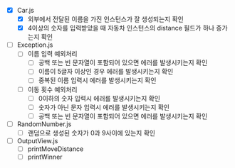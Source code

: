 - [x] Car.js
  - [x] 외부에서 전달된 이름을 가진 인스턴스가 잘 생성되는지 확인
  - [x] 4이상의 숫자를 입력받았을 때 자동차 인스턴스의 distance 필드가 하나 증가는지 확인
- [ ] Exception.js
  - [ ] 이름 입력 예외처리
    - [ ] 공백 또는 빈 문자열이 포함되어 있으면 에러를 발생시키는지 확인
    - [ ] 이름이 5글자 이상인 경우 에러를 발생시키는지 확인
    - [ ] 중복된 이름 입력시 에러를 발생시키는지 확인
  - [ ] 이동 횟수 예외처리
    - [ ] 0이하의 숫자 입력시 에러를 발생시키는지 확인
    - [ ] 숫자가 아닌 문자 입력시 에러를 발생시키는지 확인
    - [ ] 공백 또는 빈 문자열이 포함되어 있으면 에러를 발생시키는지 확인
- [ ] RandomNumber.js
  - [ ] 랜덤으로 생성된 숫자가 0과 9사이에 있는지 확인
- [ ] OutputView.js
  - [ ] printMoveDistance
  - [ ] printWinner
